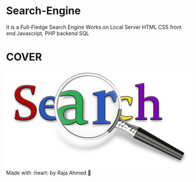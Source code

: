 # Search-Engine

It is a Full-Fledge Search Engine 
Works on Local Server
HTML CSS front end
Javascript, PHP backend SQL 



# COVER
<img src="https://raw.githubusercontent.com/AhmedRaja1/Search-Engine/master/Search%20logo.png">
Made with :heart: by Raja Ahmed 💚
